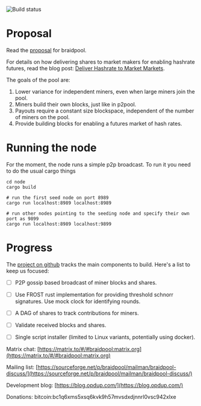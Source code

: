 
![Build status](https://github.com/wholooks/braidpool/actions/workflows/rust-node.yml/badge.svg)

# Proposal

Read the
[proposal](https://github.com/pool2win/braidpool/blob/8d0724f9fb191ddbd5e02afa20f847fc0249f128/proposal/proposal.pdf)
for braidpool.

For details on how delivering shares to market makers for enabling hashrate
futures, read the blog post: [Deliver Hashrate to Market
Markets](https://blog.opdup.com/2021/08/18/deliver-hashrate-to-market-makers.html).

The goals of the pool are:

1. Lower variance for independent miners, even when large miners join the pool.
2. Miners build their own blocks, just like in p2pool.
3. Payouts require a constant size blockspace, independent of the number of
   miners on the pool.
4. Provide building blocks for enabling a futures market of hash rates.

# Running the node

For the moment, the node runs a simple p2p broadcast. To run it you need to do
the usual cargo things

```
cd node
cargo build

# run the first seed node on port 8989
cargo run localhost:8989 localhost:8989 

# run other nodes pointing to the seeding node and specify their own port as 9899
cargo run localhost:8989 localhost:9899
```

# Progress

The [project on github](https://github.com/wholooks/braidpool/projects/1)
tracks the main components to build. Here's a list to keep us focused:

- [ ] P2P gossip based broadcast of miner blocks and shares.
- [ ] Use FROST rust implementation for providing threshold schnorr
      signatures. Use mock clock for identifying rounds.
- [ ] A DAG of shares to track contributions for miners.
- [ ] Validate received blocks and shares.
- [ ] Single script installer (limited to Linux variants, potentially using
      docker).


Matrix chat: [https://matrix.to/#/#braidpool:matrix.org](https://matrix.to/#/#braidpool:matrix.org)

Mailing list: [https://sourceforge.net/p/braidpool/mailman/braidpool-discuss/](https://sourceforge.net/p/braidpool/mailman/braidpool-discuss/)

Development blog: [https://blog.opdup.com/](https://blog.opdup.com/)

Donations: bitcoin:bc1q6xms5xsq6kvk9h57mvsdxdjnnrl0vsc942xlxe
